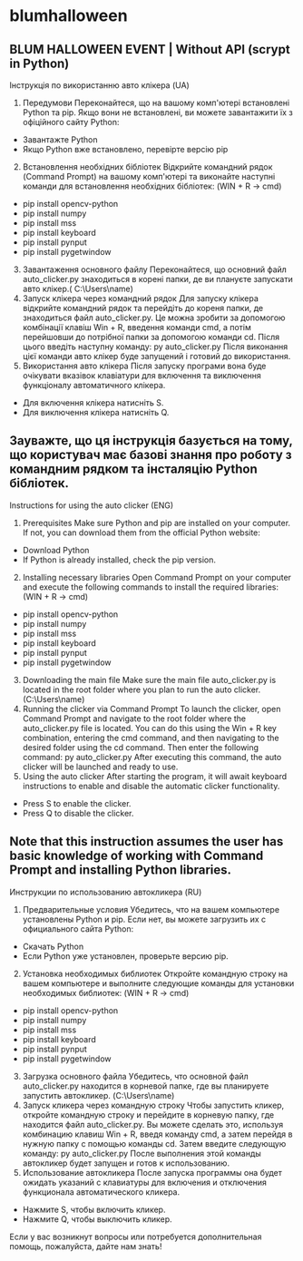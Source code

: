 # blumhalloween 
BLUM HALLOWEEN EVENT | Without API (scrypt in Python)
-----------------------------------------------------------------------------------
Інструкція по використанню авто клікера (UA)

1. Передумови
Переконайтеся, що на вашому комп'ютері встановлені Python та pip. Якщо вони не
встановлені, ви можете завантажити їх з офіційного сайту Python:
- Завантажте Python
- Якщо Python вже встановлено, перевірте версію pip
2. Встановлення необхідних бібліотек
Відкрийте командний рядок (Command Prompt) на вашому комп'ютері та виконайте
наступні команди для встановлення необхідних бібліотек: (WIN + R → cmd)
- pip install opencv-python
- pip install numpy
- pip install mss
- pip install keyboard
- pip install pynput
- pip install pygetwindow
3. Завантаження основного файлу
Переконайтеся, що основний файл auto_clicker.py знаходиться в корені папки,
де ви плануєте запускати авто клікер.( C:\Users\name)
4. Запуск клікера через командний рядок
Для запуску клікера відкрийте командний рядок та перейдіть до кореня папки, де
знаходиться файл auto_clicker.py. Це можна зробити за допомогою комбінації
клавіш Win + R, введення команди cmd, а потім перейшовши до потрібної папки за
допомогою команди cd.
Після цього введіть наступну команду:
py auto_clicker.py
Після виконання цієї команди авто клікер буде запущений і готовий до
використання.
5. Використання авто клікера
Після запуску програми вона буде очікувати вказівок клавіатури для включення та
виключення функціоналу автоматичного клікера.
- Для включення клікера натисніть S.
- Для виключення клікера натисніть Q.

Зауважте, що ця інструкція базується на тому, що користувач має базові знання про
роботу з командним рядком та інсталяцію Python бібліотек.
-----------------------------------------------------------------------------------
Instructions for using the auto clicker (ENG)
1. Prerequisites
Make sure Python and pip are installed on your computer. If not, you can download
them from the official Python website:
- Download Python
- If Python is already installed, check the pip version.
2. Installing necessary libraries
Open Command Prompt on your computer and execute the following commands to
install the required libraries: (WIN + R → cmd)
- pip install opencv-python
- pip install numpy
- pip install mss
- pip install keyboard
- pip install pynput
- pip install pygetwindow
3. Downloading the main file
Make sure the main file auto_clicker.py is located in the root folder where you plan to
run the auto clicker. (C:\Users\name)
4. Running the clicker via Command Prompt
To launch the clicker, open Command Prompt and navigate to the root folder where the
auto_clicker.py file is located. You can do this using the Win + R key combination,
entering the cmd command, and then navigating to the desired folder using the cd
command.
Then enter the following command:
py auto_clicker.py
After executing this command, the auto clicker will be launched and ready to use.
5. Using the auto clicker
After starting the program, it will await keyboard instructions to enable and disable the
automatic clicker functionality.
- Press S to enable the clicker.
- Press Q to disable the clicker.

Note that this instruction assumes the user has basic knowledge of working with
Command Prompt and installing Python libraries.
-----------------------------------------------------------------------------------
Инструкции по использованию автокликера (RU)
1. Предварительные условия
Убедитесь, что на вашем компьютере установлены Python и pip. Если нет, вы
можете загрузить их с официального сайта Python:
- Скачать Python
- Если Python уже установлен, проверьте версию pip.
2. Установка необходимых библиотек
Откройте командную строку на вашем компьютере и выполните следующие
команды для установки необходимых библиотек: (WIN + R → cmd)
- pip install opencv-python
- pip install numpy
- pip install mss
- pip install keyboard
- pip install pynput
- pip install pygetwindow
3. Загрузка основного файла
Убедитесь, что основной файл auto_clicker.py находится в корневой папке, где
вы планируете запустить автокликер. (C:\Users\name)
4. Запуск кликера через командную строку
Чтобы запустить кликер, откройте командную строку и перейдите в корневую
папку, где находится файл auto_clicker.py. Вы можете сделать это, используя
комбинацию клавиш Win + R, введя команду cmd, а затем перейдя в нужную папку
с помощью команды cd.
Затем введите следующую команду:
py auto_clicker.py
После выполнения этой команды автокликер будет запущен и готов к
использованию.
5. Использование автокликера
После запуска программы она будет ожидать указаний с клавиатуры для
включения и отключения функционала автоматического кликера.
- Нажмите S, чтобы включить кликер.
- Нажмите Q, чтобы выключить кликер.

Если у вас возникнут вопросы или потребуется дополнительная помощь, пожалуйста,
дайте нам знать! 
